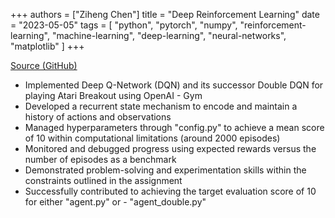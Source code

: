 +++
authors = ["Ziheng Chen"]
title = "Deep Reinforcement Learning"
date = "2023-05-05"
tags = [
    "python", "pytorch", "numpy", "reinforcement-learning", "machine-learning", "deep-learning", "neural-networks",
    "matplotlib"
]
+++

[Source (GitHub)](https://github.com/zihengjackchen/CS444-Deep-Learning/tree/main/assignment5%20-%20Deep%20Reinforcement%20Learning)

- Implemented Deep Q-Network (DQN) and its successor Double DQN for playing Atari Breakout using OpenAI - Gym
- Developed a recurrent state mechanism to encode and maintain a history of actions and observations
- Managed hyperparameters through "config.py" to achieve a mean score of 10 within computational limitations (around 2000 episodes)
- Monitored and debugged progress using expected rewards versus the number of episodes as a benchmark
- Demonstrated problem-solving and experimentation skills within the constraints outlined in the assignment
- Successfully contributed to achieving the target evaluation score of 10 for either "agent.py" or - "agent_double.py"